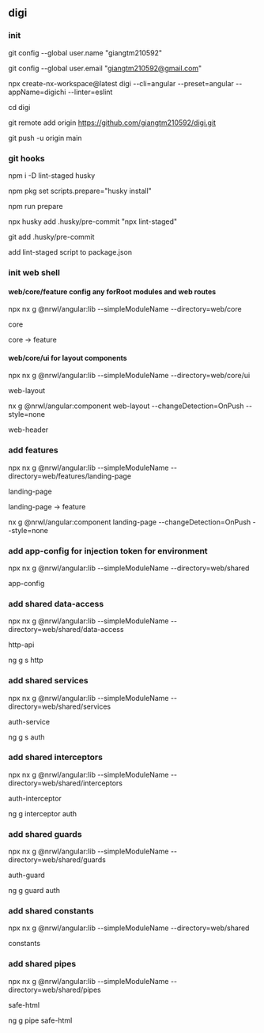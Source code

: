 ## digi

### init

git config --global user.name "giangtm210592"

git config --global user.email "giangtm210592@gmail.com"

npx create-nx-workspace@latest digi --cli=angular --preset=angular --appName=digichi --linter=eslint

cd digi

git remote add origin https://github.com/giangtm210592/digi.git

git push -u origin main

### git hooks

npm i -D lint-staged husky

npm pkg set scripts.prepare="husky install"

npm run prepare

npx husky add .husky/pre-commit "npx lint-staged"

git add .husky/pre-commit

add lint-staged script to package.json

### init web shell

#### web/core/feature config any forRoot modules and web routes

npx nx g @nrwl/angular:lib --simpleModuleName --directory=web/core

core

core -> feature

#### web/core/ui for layout components

npx nx g @nrwl/angular:lib --simpleModuleName --directory=web/core/ui

web-layout

nx g @nrwl/angular:component web-layout --changeDetection=OnPush --style=none

web-header

### add features

npx nx g @nrwl/angular:lib --simpleModuleName --directory=web/features/landing-page

landing-page

landing-page -> feature

nx g @nrwl/angular:component landing-page --changeDetection=OnPush --style=none

### add app-config for injection token for environment

npx nx g @nrwl/angular:lib --simpleModuleName --directory=web/shared

app-config

### add shared data-access

npx nx g @nrwl/angular:lib --simpleModuleName --directory=web/shared/data-access

http-api

ng g s http

### add shared services

npx nx g @nrwl/angular:lib --simpleModuleName --directory=web/shared/services

auth-service

ng g s auth

### add shared interceptors

npx nx g @nrwl/angular:lib --simpleModuleName --directory=web/shared/interceptors

auth-interceptor

ng g interceptor auth

### add shared guards

npx nx g @nrwl/angular:lib --simpleModuleName --directory=web/shared/guards

auth-guard

ng g guard auth

### add shared constants

npx nx g @nrwl/angular:lib --simpleModuleName --directory=web/shared

constants

### add shared pipes

npx nx g @nrwl/angular:lib --simpleModuleName --directory=web/shared/pipes

safe-html

ng g pipe safe-html
